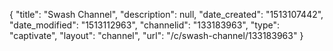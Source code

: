 {
    "title": "Swash Channel",
    "description": null,
    "date_created": "1513107442",
    "date_modified": "1513112963",
    "channelid": "133183963",
    "type": "captivate",
    "layout": "channel",
    "url": "\/c\/swash-channel\/133183963"
}